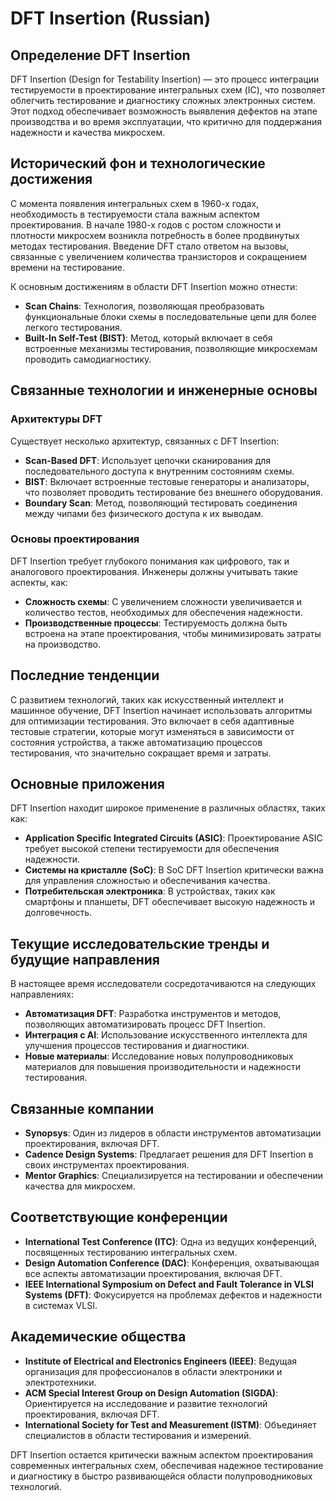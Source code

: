 # DFT Insertion (Russian)

## Определение DFT Insertion

DFT Insertion (Design for Testability Insertion) — это процесс интеграции тестируемости в проектирование интегральных схем (IC), что позволяет облегчить тестирование и диагностику сложных электронных систем. Этот подход обеспечивает возможность выявления дефектов на этапе производства и во время эксплуатации, что критично для поддержания надежности и качества микросхем.

## Исторический фон и технологические достижения

С момента появления интегральных схем в 1960-х годах, необходимость в тестируемости стала важным аспектом проектирования. В начале 1980-х годов с ростом сложности и плотности микросхем возникла потребность в более продвинутых методах тестирования. Введение DFT стало ответом на вызовы, связанные с увеличением количества транзисторов и сокращением времени на тестирование.

К основным достижениям в области DFT Insertion можно отнести:

- **Scan Chains**: Технология, позволяющая преобразовать функциональные блоки схемы в последовательные цепи для более легкого тестирования.
- **Built-In Self-Test (BIST)**: Метод, который включает в себя встроенные механизмы тестирования, позволяющие микросхемам проводить самодиагностику.

## Связанные технологии и инженерные основы

### Архитектуры DFT

Существует несколько архитектур, связанных с DFT Insertion:

- **Scan-Based DFT**: Использует цепочки сканирования для последовательного доступа к внутренним состояниям схемы.
- **BIST**: Включает встроенные тестовые генераторы и анализаторы, что позволяет проводить тестирование без внешнего оборудования.
- **Boundary Scan**: Метод, позволяющий тестировать соединения между чипами без физического доступа к их выводам.

### Основы проектирования

DFT Insertion требует глубокого понимания как цифрового, так и аналогового проектирования. Инженеры должны учитывать такие аспекты, как:

- **Сложность схемы**: С увеличением сложности увеличивается и количество тестов, необходимых для обеспечения надежности.
- **Производственные процессы**: Тестируемость должна быть встроена на этапе проектирования, чтобы минимизировать затраты на производство.

## Последние тенденции

С развитием технологий, таких как искусственный интеллект и машинное обучение, DFT Insertion начинает использовать алгоритмы для оптимизации тестирования. Это включает в себя адаптивные тестовые стратегии, которые могут изменяться в зависимости от состояния устройства, а также автоматизацию процессов тестирования, что значительно сокращает время и затраты.

## Основные приложения

DFT Insertion находит широкое применение в различных областях, таких как:

- **Application Specific Integrated Circuits (ASIC)**: Проектирование ASIC требует высокой степени тестируемости для обеспечения надежности.
- **Системы на кристалле (SoC)**: В SoC DFT Insertion критически важна для управления сложностью и обеспечивания качества.
- **Потребительская электроника**: В устройствах, таких как смартфоны и планшеты, DFT обеспечивает высокую надежность и долговечность.

## Текущие исследовательские тренды и будущие направления

В настоящее время исследователи сосредотачиваются на следующих направлениях:

- **Автоматизация DFT**: Разработка инструментов и методов, позволяющих автоматизировать процесс DFT Insertion.
- **Интеграция с AI**: Использование искусственного интеллекта для улучшения процессов тестирования и диагностики.
- **Новые материалы**: Исследование новых полупроводниковых материалов для повышения производительности и надежности тестирования.

## Связанные компании

- **Synopsys**: Один из лидеров в области инструментов автоматизации проектирования, включая DFT.
- **Cadence Design Systems**: Предлагает решения для DFT Insertion в своих инструментах проектирования.
- **Mentor Graphics**: Специализируется на тестировании и обеспечении качества для микросхем.

## Соответствующие конференции

- **International Test Conference (ITC)**: Одна из ведущих конференций, посвященных тестированию интегральных схем.
- **Design Automation Conference (DAC)**: Конференция, охватывающая все аспекты автоматизации проектирования, включая DFT.
- **IEEE International Symposium on Defect and Fault Tolerance in VLSI Systems (DFT)**: Фокусируется на проблемах дефектов и надежности в системах VLSI.

## Академические общества

- **Institute of Electrical and Electronics Engineers (IEEE)**: Ведущая организация для профессионалов в области электроники и электротехники.
- **ACM Special Interest Group on Design Automation (SIGDA)**: Ориентируется на исследование и развитие технологий проектирования, включая DFT.
- **International Society for Test and Measurement (ISTM)**: Объединяет специалистов в области тестирования и измерений.

DFT Insertion остается критически важным аспектом проектирования современных интегральных схем, обеспечивая надежное тестирование и диагностику в быстро развивающейся области полупроводниковых технологий.